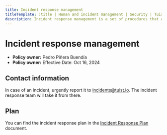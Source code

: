 ```yaml
---
title: Incident response management
titleTemplate: :title | Human and incident management | Security | Tuist Handbook
description: Incident response management is a set of procedures that an organization follows when an incident occurs. The goal is to minimize the damage and reduce recovery time and costs.
---
```


# Incident response management

- **Policy owner:** Pedro Piñera Buendía
- **Policy owner:** Effective Date: Oct 16, 2024

## Contact information

In case of an incident, urgently report it to [incidents@tuist.io](mailto:incidents@tuist.io). The incident response team will take it from there.

## Plan

You can find the incident response plan in the [Incident Response Plan](/pdfs/security/human-and-incident-management/incident-response-plan-bsi.pdf) document.
